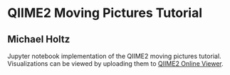 # QIIME2 Moving Pictures Tutorial
## Michael Holtz

Jupyter notebook implementation of the QIIME2 moving pictures tutorial. Visualizations can be viewed by uploading them to [QIIME2 Online Viewer](https://view.qiime2.org/).
